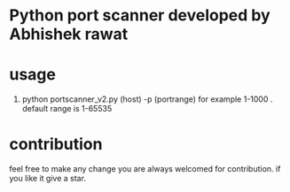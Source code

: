 # Python port scanner developed by Abhishek rawat

# usage

1. python portscanner_v2.py (host) -p (portrange) for example 1-1000 . default range is 1-65535

# contribution 

feel free to make any change you are always welcomed for contribution.
if you like it give a star.